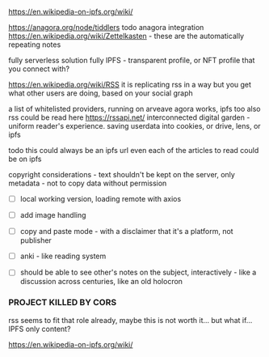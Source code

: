 https://en.wikipedia-on-ipfs.org/wiki/

https://anagora.org/node/tiddlers
todo anagora integration
https://en.wikipedia.org/wiki/Zettelkasten - these are the automatically repeating notes

fully serverless solution
fully IPFS - transparent profile, or NFT profile that you connect with?

https://en.wikipedia.org/wiki/RSS it is replicating rss in a way
but you get what other users are doing, based on your social graph


a list of whitelisted providers, running on arveave
agora works, ipfs too
also rss could be read here https://rssapi.net/
interconnected digital garden - uniform reader's experience. saving userdata into cookies, or drive, lens, or ipfs

todo this could always be an ipfs url
even each of the articles to read could be on ipfs

copyright considerations - text shouldn't be kept on the server, only metadata - 
not to copy data without permission


- [ ] local working version, loading remote with axios
- [ ] add image handling
- [ ] copy and paste mode - with a disclaimer that it's a platform, not publisher
- [ ] anki - like reading system
- [ ] should be able to see other's notes on the subject, interactively - like a discussion across centuries, like an old holocron 


### PROJECT KILLED BY CORS
rss seems to fit that role already, maybe this is not worth it...
but what if... IPFS only content?

https://en.wikipedia-on-ipfs.org/wiki/
